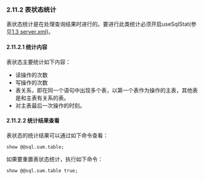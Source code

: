 ### 2.11.2 表状态统计
表状态统计是在处理查询结果时进行的。要进行此类统计必须开启useSqlStat(参见[1.3 server.xml](../../1.config_file/1.3_server.xml.md))。

#### 2.11.2.1  统计内容
表状态主要统计如下内容：

+ 读操作的次数
+ 写操作的次数
+ 表关系，即在同一个语句中出现多个表，以第一个表作为操作的主表，其他表是和主表有关系的表。
+ 对主表最后一次操作的时刻。
#### 2.11.2.2  统计结果查看
表状态的统计结果可以通过如下命令查看：
```
show @@sql.sum.table;
```
 

如果要重置表状态统计，执行如下命令：
```
show @@sql.sum.table true;
```
